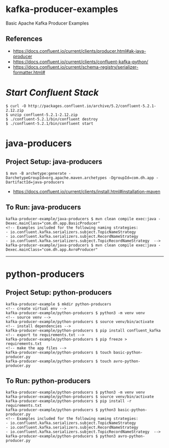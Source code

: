 # kafka-producer-examples
Basic Apache Kafka Producer Examples

## References
- https://docs.confluent.io/current/clients/producer.html#ak-java-producer
- https://docs.confluent.io/current/clients/confluent-kafka-python/
- https://docs.confluent.io/current/schema-registry/serializer-formatter.html#

# *Start Confluent Stack*
```
$ curl -O http://packages.confluent.io/archive/5.2/confluent-5.2.1-2.12.zip
$ unzip confluent-5.2.1-2.12.zip
$ ./confluent-5.2.1/bin/confluent destroy
$ ./confluent-5.2.1/bin/confluent start
```

# java-producers
## Project Setup: java-producers
```
$ mvn -B archetype:generate -DarchetypeGroupId=org.apache.maven.archetypes -DgroupId=com.dh.app -DartifactId=java-producers
```
- https://docs.confluent.io/current/clients/install.html#installation-maven
## To Run: java-producers
```
kafka-producer-example/java-producers $ mvn clean compile exec:java -Dexec.mainClass="com.dh.app.BasicProducer"
<!-- Examples included for the following naming strategies:
- io.confluent.kafka.serializers.subject.TopicNameStrategy
- io.confluent.kafka.serializers.subject.RecordNameStrategy
- io.confluent.kafka.serializers.subject.TopicRecordNameStrategy  -->
kafka-producer-example/java-producers $ mvn clean compile exec:java -Dexec.mainClass="com.dh.app.AvroProducer"
```

---

# python-producers
## Project Setup: python-producers
```
kafka-producer-example $ mkdir python-producers
<!-- create virtual env -->
kafka-producer-example/python-producers $ python3 -m venv venv
<!-- source venv -->
kafka-producer-example/python-producers $ source venv/bin/activate
<!-- install dependencies -->
kafka-producer-example/python-producers $ pip install confluent_kafka
<!-- export to requirements.txt -->
kafka-producer-example/python-producers $ pip freeze > requirements.txt
<!-- make the app files -->
kafka-producer-example/python-producers $ touch basic-python-producer.py
kafka-producer-example/python-producers $ touch avro-python-producer.py
```
## To Run: python-producers
```
kafka-producer-example/python-producers $ python3 -m venv venv
kafka-producer-example/python-producers $ source venv/bin/activate
kafka-producer-example/python-producers $ pip install -r requirements.txt
kafka-producer-example/python-producers $ python3 basic-python-producer.py
<!-- Examples included for the following naming strategies:
- io.confluent.kafka.serializers.subject.TopicNameStrategy
- io.confluent.kafka.serializers.subject.RecordNameStrategy
- io.confluent.kafka.serializers.subject.TopicRecordNameStrategy  -->
kafka-producer-example/python-producers $ python3 avro-python-producer.py
```